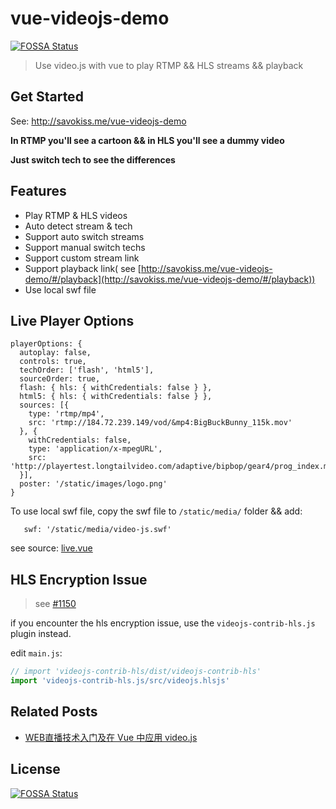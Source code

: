 # vue-videojs-demo
[![FOSSA Status](https://app.fossa.io/api/projects/git%2Bgithub.com%2Fsavokiss%2Fvue-videojs-demo.svg?type=shield)](https://app.fossa.io/projects/git%2Bgithub.com%2Fsavokiss%2Fvue-videojs-demo?ref=badge_shield)


> Use video.js with vue to play RTMP && HLS streams && playback

## Get Started

See: http://savokiss.me/vue-videojs-demo

**In RTMP you'll see a cartoon && in HLS you'll see a dummy video**

**Just switch tech to see the differences**

## Features
- Play RTMP & HLS videos
- Auto detect stream & tech
- Support auto switch streams
- Support manual switch techs
- Support custom stream link
- Support playback link( see [http://savokiss.me/vue-videojs-demo/#/playback](http://savokiss.me/vue-videojs-demo/#/playback))
- Use local swf file

## Live Player Options
```
playerOptions: {
  autoplay: false,
  controls: true,
  techOrder: ['flash', 'html5'],
  sourceOrder: true,
  flash: { hls: { withCredentials: false } },
  html5: { hls: { withCredentials: false } },
  sources: [{
    type: 'rtmp/mp4',
    src: 'rtmp://184.72.239.149/vod/&mp4:BigBuckBunny_115k.mov'
  }, {
    withCredentials: false,
    type: 'application/x-mpegURL',
    src: 'http://playertest.longtailvideo.com/adaptive/bipbop/gear4/prog_index.m3u8'
  }],
  poster: '/static/images/logo.png'
}
```

To use local swf file, copy the swf file to `/static/media/` folder && add:
```
   swf: '/static/media/video-js.swf'
```

see source: [live.vue](https://github.com/savokiss/vue-videojs-demo/blob/master/src/views/live.vue)

## HLS Encryption Issue
> see [#1150](https://github.com/videojs/videojs-contrib-hls/issues/1150)

if you encounter the hls encryption issue, use the `videojs-contrib-hls.js` plugin instead.

edit `main.js`:
```javascript
// import 'videojs-contrib-hls/dist/videojs-contrib-hls'
import 'videojs-contrib-hls.js/src/videojs.hlsjs'
```

## Related Posts
- [WEB直播技术入门及在 Vue 中应用 video.js](https://savokiss.com/tech/web-live-tech-with-vue.html)

## License
[![FOSSA Status](https://app.fossa.io/api/projects/git%2Bgithub.com%2Fsavokiss%2Fvue-videojs-demo.svg?type=large)](https://app.fossa.io/projects/git%2Bgithub.com%2Fsavokiss%2Fvue-videojs-demo?ref=badge_large)

